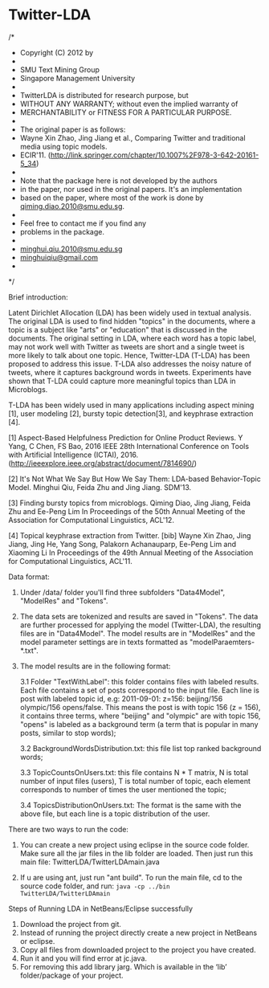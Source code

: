 Twitter-LDA
===========
/*
 * Copyright (C) 2012 by
 *
 *   SMU Text Mining Group
 *	Singapore Management University
 *
 * TwitterLDA is distributed for research purpose, but
 * WITHOUT ANY WARRANTY; without even the implied warranty of
 * MERCHANTABILITY or FITNESS FOR A PARTICULAR PURPOSE.
 *
 * The original paper is as follows:
 * Wayne Xin Zhao, Jing Jiang et al., Comparing Twitter and traditional media using topic models.
 * ECIR'11. (http://link.springer.com/chapter/10.1007%2F978-3-642-20161-5_34)
 *
 * Note that the package here is not developed by the authors
 * in the paper, nor used in the original papers. It's an implementation
 * based on the paper, where most of the work is done by qiming.diao.2010@smu.edu.sg.
 *
 * Feel free to contact me if you find any
 * problems in the package.
 *
 * minghui.qiu.2010@smu.edu.sg
 * minghuiqiu@gmail.com
 *
*/

Brief introduction:

Latent Dirichlet Allocation (LDA) has been widely used in textual analysis. The original LDA is used to find hidden "topics" in
the documents, where a topic is a subject like "arts" or "education" that is discussed in the documents. The original setting in LDA, where each word has a topic label, may not work well with Twitter as tweets are short and a single tweet is more likely to talk about one topic. Hence, Twitter-LDA (T-LDA) has been proposed to address this issue. T-LDA also addresses the noisy nature of tweets, where it captures background words in tweets. Experiments have shown that T-LDA could capture more meaningful topics than LDA in Microblogs.

T-LDA has been widely used in many applications including aspect mining [1], user modeling [2], bursty topic detection[3], and keyphrase extraction [4].

[1] Aspect-Based Helpfulness Prediction for Online Product Reviews. Y Yang, C Chen, FS Bao, 2016 IEEE 28th International Conference on Tools with Artificial Intelligence (ICTAI), 2016. (http://ieeexplore.ieee.org/abstract/document/7814690/)

[2] It's Not What We Say But How We Say Them: LDA-based Behavior-Topic Model. Minghui Qiu, Feida Zhu and Jing Jiang. SDM'13.

[3] Finding bursty topics from microblogs. Qiming Diao, Jing Jiang, Feida Zhu and Ee-Peng Lim In Proceedings of the 50th Annual Meeting of the Association for Computational Linguistics, ACL'12.

[4] Topical keyphrase extraction from Twitter. [bib] Wayne Xin Zhao, Jing Jiang, Jing He, Yang Song, Palakorn Achanauparp, Ee-Peng Lim and Xiaoming Li In Proceedings of the 49th Annual Meeting of the Association for Computational Linguistics, ACL'11.


Data format:

1. Under /data/ folder you'll find three subfolders "Data4Model", "ModelRes" and "Tokens".

2. The data sets are tokenized and results are saved in "Tokens". The data are further processed for applying the model (Twitter-LDA), the resulting files are in "Data4Model". The model results are in "ModelRes" and the model parameter settings are in texts formatted as "modelParaemters-*.txt".

3. The model results are in the following format:

	3.1 Folder "TextWithLabel": this folder contains files with labeled results. Each file contains a set of posts correspond to the input file. Each line is post with labeled topic id, e.g: 2011-09-01:	z=156: beijing/156 olympic/156 opens/false. This means the post is with topic 156 (z = 156), it contains three terms, where "beijing" and "olympic" are with topic 156, "opens" is labeled as a background term (a term that is popular in many posts, similar to stop words);

	3.2 BackgroundWordsDistribution.txt: this file list top ranked background words;

	3.3 TopicCountsOnUsers.txt: this file contains N * T matrix, N is total number of input files (users), T is total number of topic, each element corresponds to number of times the user mentioned the topic;

	3.4 TopicsDistributionOnUsers.txt: The format is the same with the above file, but each line is a topic distribution of the user.

There are two ways to run the code:

1. You can create a new project using eclipse in the source code folder. Make sure all the jar files in the lib folder are loaded. Then just run this main file: TwitterLDA/TwitterLDAmain.java

2. If u are using ant, just run "ant build". To run the main file, cd to the source code folder, and run: `java -cp ../bin TwitterLDA/TwitterLDAmain`

Steps of Running LDA in NetBeans/Eclipse successfully
1.	Download the project from git.
2.	Instead of running the project directly create a new project in NetBeans or eclipse.
3.	Copy all files from downloaded project to the project you have created.
4.	Run it and you will find error at jc.java.
5.	For removing this add library jarg. Which is available in the ‘lib’ folder/package of your project.
